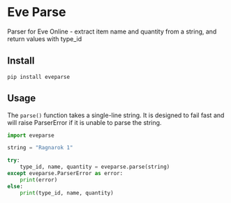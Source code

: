 # Eve Parse

Parser for Eve Online - extract item name and quantity from a string, and return values with type_id

## Install

```shell
pip install eveparse
```

## Usage

The `parse()` function takes a single-line string. It is designed to fail fast and will raise ParserError if it is unable to parse the string.

```python
import eveparse

string = "Ragnarok 1"

try:
    type_id, name, quantity = eveparse.parse(string)
except eveparse.ParserError as error:
    print(error)
else:
    print(type_id, name, quantity)
```
